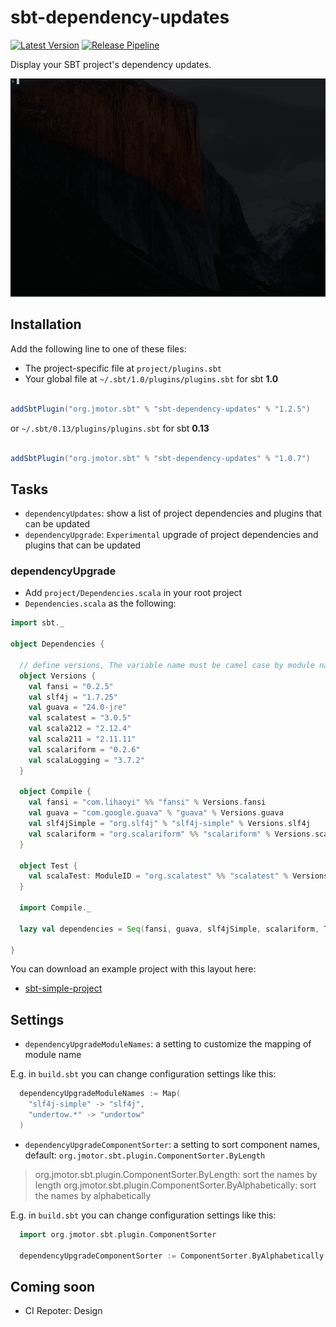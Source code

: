 # sbt-dependency-updates

[![Latest Version](https://img.shields.io/github/release/aiyanbo/sbt-dependency-updates.svg)](https://github.com/aiyanbo/sbt-dependency-updates/releases/latest)
[![Release Pipeline](https://github.com/aiyanbo/sbt-dependency-updates/actions/workflows/release.yml/badge.svg)](https://github.com/aiyanbo/sbt-dependency-updates/actions/workflows/release.yml)


Display your SBT project's dependency updates.

![Demo](https://raw.githubusercontent.com/aiyanbo/paper-images/master/sbt-dependency-updates.gif)

## Installation

Add the following line to one of these files:
- The project-specific file at `project/plugins.sbt`
- Your global file at `~/.sbt/1.0/plugins/plugins.sbt` for sbt **1.0**

```scala

addSbtPlugin("org.jmotor.sbt" % "sbt-dependency-updates" % "1.2.5")

```

or `~/.sbt/0.13/plugins/plugins.sbt` for sbt **0.13**

```scala

addSbtPlugin("org.jmotor.sbt" % "sbt-dependency-updates" % "1.0.7")

```

## Tasks

- `dependencyUpdates`: show a list of project dependencies and plugins that can be updated
- `dependencyUpgrade`: `Experimental` upgrade of project dependencies and plugins that can be updated

### dependencyUpgrade

- Add `project/Dependencies.scala` in your root project
- `Dependencies.scala` as the following:

```scala
import sbt._

object Dependencies {

  // define versions, The variable name must be camel case by module name
  object Versions {
    val fansi = "0.2.5"
    val slf4j = "1.7.25"
    val guava = "24.0-jre"
    val scalatest = "3.0.5"
    val scala212 = "2.12.4"
    val scala211 = "2.11.11"
    val scalariform = "0.2.6"
    val scalaLogging = "3.7.2"
  }

  object Compile {
    val fansi = "com.lihaoyi" %% "fansi" % Versions.fansi
    val guava = "com.google.guava" % "guava" % Versions.guava
    val slf4jSimple = "org.slf4j" % "slf4j-simple" % Versions.slf4j
    val scalariform = "org.scalariform" %% "scalariform" % Versions.scalariform
  }

  object Test {
    val scalaTest: ModuleID = "org.scalatest" %% "scalatest" % Versions.scalatest % "test"
  }

  import Compile._

  lazy val dependencies = Seq(fansi, guava, slf4jSimple, scalariform, Test.scalaTest)

}

```

You can download an example project with this layout here:

- [sbt-simple-project](https://github.com/aiyanbo/sbt-simple-project)

## Settings

- `dependencyUpgradeModuleNames`: a setting to customize the mapping of module name

E.g. in `build.sbt` you can change configuration settings like this:

```scala
  dependencyUpgradeModuleNames := Map(
    "slf4j-simple" -> "slf4j",
    "undertow.*" -> "undertow"
  )
```

- `dependencyUpgradeComponentSorter`: a setting to sort component names, default: `org.jmotor.sbt.plugin.ComponentSorter.ByLength`

> org.jmotor.sbt.plugin.ComponentSorter.ByLength: sort the names by length
> org.jmotor.sbt.plugin.ComponentSorter.ByAlphabetically: sort the names by alphabetically

E.g. in `build.sbt` you can change configuration settings like this:

```scala
  import org.jmotor.sbt.plugin.ComponentSorter
  
  dependencyUpgradeComponentSorter := ComponentSorter.ByAlphabetically
```

## Coming soon
- CI Repoter: Design
